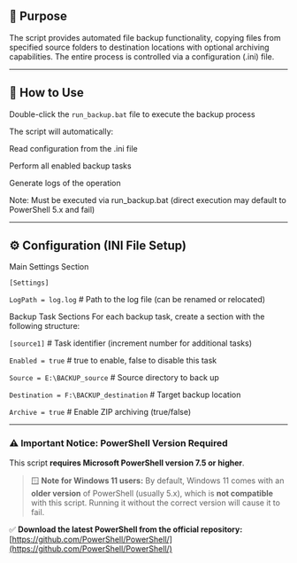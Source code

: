 ## 📌 Purpose
The script provides automated file backup functionality, copying files from specified source folders to destination locations with optional archiving capabilities. The entire process is controlled via a configuration (.ini) file.

---

## 🚀 How to Use
Double-click the `run_backup.bat` file to execute the backup process

The script will automatically:

Read configuration from the .ini file

Perform all enabled backup tasks

Generate logs of the operation

Note: Must be executed via run_backup.bat (direct execution may default to PowerShell 5.x and fail)

---

## ⚙️ Configuration (INI File Setup)
Main Settings Section

`[Settings]`

`LogPath = log.log`  # Path to the log file (can be renamed or relocated)


Backup Task Sections
For each backup task, create a section with the following structure:

`[source1]`  # Task identifier (increment number for additional tasks)

`Enabled = true`             # true to enable, false to disable this task

`Source = E:\BACKUP_source`  # Source directory to back up

`Destination = F:\BACKUP_destination`  # Target backup location

`Archive = true`             # Enable ZIP archiving (true/false)

---

### ⚠️ **Important Notice: PowerShell Version Required**

This script **requires Microsoft PowerShell version 7.5 or higher**.

> 🪟 **Note for Windows 11 users:**
> By default, Windows 11 comes with an **older version** of PowerShell (usually 5.x), which is **not compatible** with this script.
> Running it without the correct version will cause it to fail.

✅ **Download the latest PowerShell from the official repository:**
[https://github.com/PowerShell/PowerShell/](https://github.com/PowerShell/PowerShell/)



